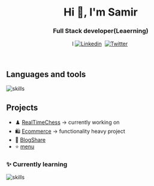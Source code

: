 <h1 align="center">Hi 👋, I'm Samir </h1>
<h3 align="center"> Full Stack developer(Leaerning) </h3>

<p align="center">l
<a href="https://www.linkedin.com/in/samir-neupane-749555237/" ><img src="https://img.shields.io/badge/-linkedin-yellowgreen?style=for-the-badge&logo=linkedin&logoColor=white" alt="Linkedin" /></a>&nbsp;
<a href="https://twitter.com/SamirNeupane932" ><img src="https://img.shields.io/badge/Twitter-1DA1F2?style=for-the-badge&logo=twitter&logoColor=white" alt="Twitter" /></a>&nbsp;
</p>
<br />

## Languages and tools
![skills](https://skillicons.dev/icons?i=nextjs,docker,postgresql,prisma,nodejs,mongodb,ts,js,scss,css,appwrite,git&theme=dark)


## Projects
- ♟️   [RealTimeChess](https://chessconnect.vercel.app/) -> currently working on
- 🛍️  [Ecommerce](https://ecommerce-cli.vercel.app/) -> functionality heavy project
- 📝  [BlogShare](https://blogshare984.netlify.app/)  
- ⭐  [menu](https://samir984.github.io/menu/) 
   

### ✨ Currently learning
![skills](https://skillicons.dev/icons?i=django&theme=dark)

